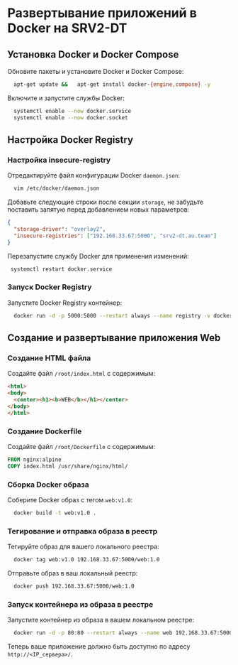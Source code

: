 # Развертывание приложений в Docker на SRV2-DT

## Установка Docker и Docker Compose

Обновите пакеты и установите Docker и Docker Compose:

```bash
  apt-get update &&   apt-get install docker-{engine,compose} -y
```

Включите и запустите службы Docker:

```bash
  systemctl enable --now docker.service
  systemctl enable --now docker.socket
```

## Настройка Docker Registry

### Настройка insecure-registry

Отредактируйте файл конфигурации Docker `daemon.json`:

```bash
  vim /etc/docker/daemon.json
```

Добавьте следующие строки после секции `storage`, не забудьте поставить запятую перед добавлением новых параметров:

```json
{
  "storage-driver": "overlay2",
  "insecure-registries": ["192.168.33.67:5000", "srv2-dt.au.team"]
}
```

Перезапустите службу Docker для применения изменений:

```bash
 systemctl restart docker.service
```

### Запуск Docker Registry

Запустите Docker Registry контейнер:

```bash
  docker run -d -p 5000:5000 --restart always --name registry -v dockerrepo:/var/lib/registry registry:2
```

## Создание и развертывание приложения Web

### Создание HTML файла

Создайте файл `/root/index.html` с содержимым:

```html
<html>
<body>
  <center><h1><b>WEB</b></h1></center>
</body>
</html>
```

### Создание Dockerfile

Создайте файл `/root/Dockerfile` с содержимым:

```dockerfile
FROM nginx:alpine
COPY index.html /usr/share/nginx/html/
```

### Сборка Docker образа

Соберите Docker образ с тегом `web:v1.0`:

```bash
  docker build -t web:v1.0 .
```

### Тегирование и отправка образа в реестр

Тегируйте образ для вашего локального реестра:

```bash
  docker tag web:v1.0 192.168.33.67:5000/web:1.0
```

Отправьте образ в ваш локальный реестр:

```bash
  docker push 192.168.33.67:5000/web:1.0
```

### Запуск контейнера из образа в реестре

Запустите контейнер из образа в вашем локальном реестре:

```bash
  docker run -d -p 80:80 --restart always --name web 192.168.33.67:5000/web:1.0
```

Теперь ваше приложение должно быть доступно по адресу `http://<IP_сервера>/`.
